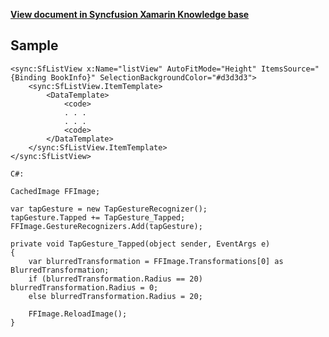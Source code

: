 **[View document in Syncfusion Xamarin Knowledge base](https://www.syncfusion.com/kb/12184/how-to-enable-ffimageloading-transformation-in-xamarin-forms-listview-sflistview)**

## Sample

```xaml
<sync:SfListView x:Name="listView" AutoFitMode="Height" ItemsSource="{Binding BookInfo}" SelectionBackgroundColor="#d3d3d3">
    <sync:SfListView.ItemTemplate>
        <DataTemplate>
            <code>
            . . .
            . . .
            <code>
        </DataTemplate>
    </sync:SfListView.ItemTemplate>
</sync:SfListView>

C#:

CachedImage FFImage;

var tapGesture = new TapGestureRecognizer();
tapGesture.Tapped += TapGesture_Tapped;
FFImage.GestureRecognizers.Add(tapGesture);

private void TapGesture_Tapped(object sender, EventArgs e)
{
    var blurredTransformation = FFImage.Transformations[0] as BlurredTransformation;
    if (blurredTransformation.Radius == 20) blurredTransformation.Radius = 0;
    else blurredTransformation.Radius = 20;

    FFImage.ReloadImage();
}
```
